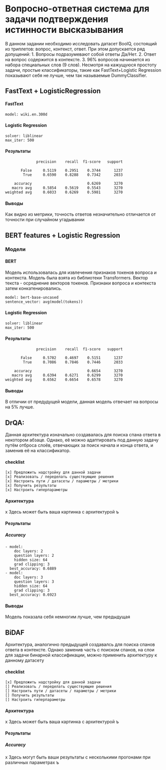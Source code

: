 # Вопросно-ответная система для задачи подтверждения истинности высказывания

В данном задании необходимо исследовать датасет BoolQ, состоящий из триплетов: вопрос, контекст, ответ. При этом допускается ряд допущений:
	1. Вопросы подразумевают собой ответы Да/Нет.
	2. Ответ на вопрос содержится в контексте.
	3. 96% вопросов начинается из набора специальных слов (9 слов).
Несмотря на кажущуюся простоту задачи, простые классификаторы, такие как FastText+Logistic Regression показывают себя не лучше, чем так называемые DummyClassifier.

## FastText + LogisticRegression

#### FastText
```
model: wiki.en.300d
```

#### Logistic Regression
```
solver: liblinear
max_iter: 500
```
#### Результаты
```
              precision    recall  f1-score   support

       False     0.5119    0.2951    0.3744      1237
        True     0.6590    0.8288    0.7342      2033

    accuracy                         0.6269      3270
   macro avg     0.5854    0.5619    0.5543      3270
weighted avg     0.6033    0.6269    0.5981      3270
```
#### Выводы
Как видно из метрики, точность ответов незначительно отличается от точности при случайном угадывании

## BERT features + Logistic Regression
### Модели
#### BERT
Модель использовалась для извлечения признаков токенов вопроса и контекста. 
Модель была взята из библиотеки Transformers. 
Вектор текста - осреднение векторов токенов.
Признаки вопроса и контекста затем конкатенировались.
```
model: bert-base-uncased
sentence_vector: avg(model(tokens))
```
#### Logistic Regression
```
solver: liblinear
max_iter: 500
```
####
#### Результаты
```
              precision    recall  f1-score   support

       False     0.5702    0.4697    0.5151      1237
        True     0.7086    0.7846    0.7446      2033

    accuracy                         0.6654      3270
   macro avg     0.6394    0.6271    0.6299      3270
weighted avg     0.6562    0.6654    0.6578      3270
```
#### Выводы
В отличии от предудущей модели, данная модель отвечает на вопросы на 5% лучше.
## DrQA:
Данная архитектура изначально создавалась для поиска спана ответа в некотором абзаце. Однако, её можно адаптировать под данную задачу путём отброса слоёв, отвечающих за поиск начала и конца ответа, и заменив её на классификатор.

#### checklist
	[x] Предложить надстройку для данной задачи
	[x] Реализовать / переделать существующие решения
	[x] Настроить пути / датасеты / параметры / метрики
	[x] Получить результаты
	[x] Настроить гиперпараметры

#### Архитектура
х Здесь может быть ваша картинка с архитектурой ъ

#### Результаты
##### Accuracy
```
- model:
    doc layers: 2
    question layers: 2
    hidden size: 64
    grad clipping: 3
  best_accuracy: 0.6889
- model:
    doc layers: 3
    question layers: 3
    hidden size: 64
    grad clipping: 3
  best_accuracy: 0.6923 
```
#### Выводы
Модель показала себя немногим лучше, чем предыдущая

## BiDAF

Архитектура, аналогично предыдущей создавалсь для поиска спанов ответа в контексте. Однако заменив часть с поиском спанов, на слои для задачи бинарной классификации, можно применить архитектуру к данному датасету

#### checklist
	[x] Предложить надстройку для данной задачи
	[] Реализовать / переделать существующие решения
	[] Настроить пути / датасеты / параметры / метрики
	[] Получить результаты
	[] Настроить гиперпараметры

#### Архитектура
х Здесь может быть ваша картинка с архитектурой ъ

#### Результаты
##### Accuracy
х Здесь могут быть ваши результаты с несколькими прогонами при различных параметрах ъ
